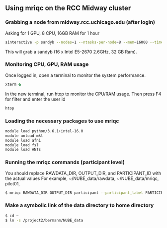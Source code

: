 ## Using mriqc on the RCC Midway cluster

### Grabbing a node from midway.rcc.uchicago.edu (after login)
Asking for 1 GPU, 8 CPU, 16GB RAM for 1 hour
```sh
sinteractive -p sandyb --nodes=1 --ntasks-per-node=8 --mem=16000 --time=1:00:00
```
This will grab a sandyb	(16 x Intel E5-2670 2.6GHz, 32 GB Ram). 

### Monitoring CPU, GPU, RAM usage
Once logged in, open a terminal to monitor the system performance.
```sh
xterm &
```
In the new terminal, run htop to monitor the CPU/RAM usage. Then press F4 for filter and enter the user id
```sh
htop
```

### Loading the necessary packages to use mriqc
```sh
module load python/3.6.1+intel-16.0
module unload mkl
module load afni
module load fsl
module load ANTs
```

### Running the mriqc commands (participant level)
You should replace RAWDATA_DIR, OUTPUT_DIR, and PARTICIPANT_ID with the actual values
For example, ~/NUBE_data/rawdata, ~/NUBE_data/mriqc, pilot01, 

```sh
$ mriqc RAWDATA_DIR OUTPUT_DIR participant --participant_label PARTICIPANT_ID --no-sub
```

### Make a symbolic link of the data directory to home directory
```sh
$ cd ~
$ ln -s /project2/bermanm/NUBE_data
```



